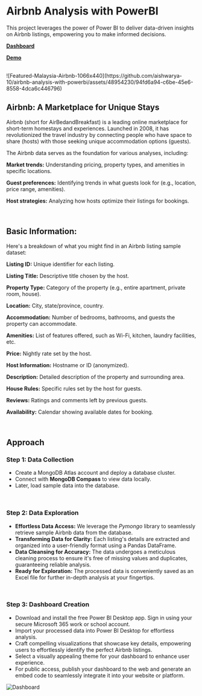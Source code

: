 # Airbnb Analysis with PowerBI
This project leverages the power of Power BI to deliver data-driven insights on Airbnb listings, empowering you to make informed decisions.

[**Dashboard**](https://app.powerbi.com/view?r=eyJrIjoiODgzM2IwZWUtYTQ1OC00MzhkLTgzMjMtYjk3MGZhNmU4YzQzIiwidCI6IjA5MWYwZTcxLWIzMTAtNGMzYy1hMzI5LWYwNDNkNmRhM2IyZSJ9)

[**Demo**]()

<br>
![Featured-Malaysia-Airbnb-1066x440](https://github.com/aishwarya-10/airbnb-analysis-with-powerbi/assets/48954230/94fd6a94-c6be-45e6-8558-4dca6c446796)


## Airbnb: A Marketplace for Unique Stays
Airbnb (short for AirBedandBreakfast) is a leading online marketplace for short-term homestays and experiences. Launched in 2008, it has revolutionized the travel industry by connecting people who have space to share (hosts) with those seeking unique accommodation options (guests).

The Airbnb data serves as the foundation for various analyses, including:

**Market trends:** Understanding pricing, property types, and amenities in specific locations.

**Guest preferences:** Identifying trends in what guests look for (e.g., location, price range, amenities).

**Host strategies:** Analyzing how hosts optimize their listings for bookings.

<br>

## Basic Information:
Here's a breakdown of what you might find in an Airbnb listing sample dataset:

**Listing ID:** Unique identifier for each listing.

**Listing Title:** Descriptive title chosen by the host.

**Property Type:** Category of the property (e.g., entire apartment, private room, house).

**Location:** City, state/province, country.

**Accommodation:** Number of bedrooms, bathrooms, and guests the property can accommodate.

**Amenities:** List of features offered, such as Wi-Fi, kitchen, laundry facilities, etc.

**Price:** Nightly rate set by the host.

**Host Information:** Hostname or ID (anonymized).

**Description:** Detailed description of the property and surrounding area.

**House Rules:** Specific rules set by the host for guests.

**Reviews:** Ratings and comments left by previous guests.

**Availability:** Calendar showing available dates for booking.

<br>

## Approach
### Step 1: Data Collection
- Create a MongoDB Atlas account and deploy a database cluster.
- Connect with **MongoDB Compass** to view data locally.
- Later, load sample data into the database.

<br>

### Step 2: Data Exploration
- **Effortless Data Access:** We leverage the *Pymongo* library to seamlessly retrieve sample Airbnb data from the database.
- **Transforming Data for Clarity:** Each listing's details are extracted and organized into a user-friendly format using a Pandas DataFrame.
- **Data Cleansing for Accuracy:** The data undergoes a meticulous cleaning process to ensure it's free of missing values and duplicates, guaranteeing reliable analysis.
- **Ready for Exploration:** The processed data is conveniently saved as an Excel file for further in-depth analysis at your fingertips.

<br>

### Step 3: Dashboard Creation
- Download and install the free Power BI Desktop app. Sign in using your secure Microsoft 365 work or school account.
- Import your processed data into Power BI Desktop for effortless analysis.
- Craft compelling visualizations that showcase key details, empowering users to effortlessly identify the perfect Airbnb listings.
- Select a visually appealing theme for your dashboard to enhance user experience.
- For public access, publish your dashboard to the web and generate an embed code to seamlessly integrate it into your website or platform.


![Dashboard](https://github.com/aishwarya-10/airbnb-analysis-with-powerbi/assets/48954230/01737d04-8909-4fe0-93a7-0ebebbc327d8)

